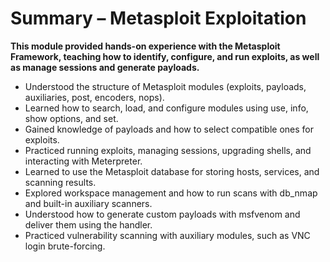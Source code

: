 # Summary – Metasploit Exploitation

**This module provided hands-on experience with the Metasploit Framework, teaching how to identify, configure, and run exploits, as well as manage sessions and generate payloads.**

- Understood the structure of Metasploit modules (exploits, payloads, auxiliaries, post, encoders, nops).
- Learned how to search, load, and configure modules using use, info, show options, and set.
- Gained knowledge of payloads and how to select compatible ones for exploits.
- Practiced running exploits, managing sessions, upgrading shells, and interacting with Meterpreter.
- Learned to use the Metasploit database for storing hosts, services, and scanning results.
- Explored workspace management and how to run scans with db_nmap and built-in auxiliary scanners.
- Understood how to generate custom payloads with msfvenom and deliver them using the handler.
- Practiced vulnerability scanning with auxiliary modules, such as VNC login brute-forcing.
